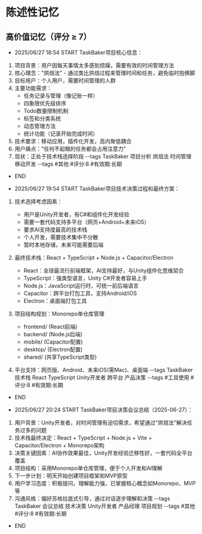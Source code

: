# 陈述性记忆

## 高价值记忆（评分 ≥ 7）

- 2025/06/27 18:54 START
TaskBaker项目核心信息：
1. 项目背景：用户因每天事情太多感到烦躁，需要有效的时间管理方法
2. 核心理念："烘焙法" - 通过类比烘焙过程来管理时间和任务，避免临时抱佛脚
3. 目标用户：个人用户，需要时间管理的人群
4. 主要功能需求：
   - 任务记录与管理（像记账一样）
   - 四象限优先级排序
   - Todo数量限制机制
   - 标签和分类系统
   - 动态管理方法
   - 统计功能（记录开始完成时间）
5. 技术要求：移动应用，插件化开发，高内聚低耦合
6. 用户痛点："任何不起眼的任务都会占用注意力"
7. 现状：正处于技术栈选择阶段 --tags TaskBaker 项目分析 烘焙法 时间管理 移动开发
--tags #其他 #评分:8 #有效期:长期
- END



- 2025/06/27 19:54 START
TaskBaker项目技术决策过程和最终方案：
1. 技术选择考虑因素：
   - 用户是Unity开发者，有C#和组件化开发经验
   - 需要一套代码支持多平台（网页+Android+未来iOS）
   - 要求AI支持度最高的技术栈
   - 个人开发，需要技术集中不分散
   - 暂时本地存储，未来可能需要后端

2. 最终技术栈：React + TypeScript + Node.js + Capacitor/Electron
   - React：全球最流行前端框架，AI支持最好，与Unity组件化思维契合
   - TypeScript：强类型语言，Unity C#开发者容易上手
   - Node.js：JavaScript运行时，可统一前后端语言
   - Capacitor：跨平台打包工具，支持Android/iOS
   - Electron：桌面端打包工具

3. 项目结构规划：Monorepo单仓库管理
   - frontend/ (React前端)
   - backend/ (Node.js后端) 
   - mobile/ (Capacitor配置)
   - desktop/ (Electron配置)
   - shared/ (共享TypeScript类型)

4. 平台支持：网页版、Android、未来iOS(需Mac)、桌面端 --tags TaskBaker 技术栈 React TypeScript Unity开发者 跨平台 产品决策
--tags #工具使用 #评分:8 #有效期:长期
- END

- 2025/06/27 20:24 START
TaskBaker项目决策会议总结（2025-06-27）：
1. 用户背景：Unity开发者，对时间管理有迫切需求，希望通过"烘焙法"解决任务过多的问题
2. 技术栈最终决定：React + TypeScript + Node.js + Vite + Capacitor/Electron + Monorepo架构
3. 决策关键因素：AI协作效果最佳，Unity开发经验迁移性好，一套代码全平台覆盖
4. 项目结构：采用Monorepo单仓库管理，便于个人开发和AI理解
5. 下一步计划：明天开始创建项目框架和MVP原型
6. 用户学习态度：积极提问，理解能力强，已掌握核心概念如Monorepo、MVP等
7. 沟通风格：偏好苏格拉底式引导，通过对话逐步理解和决策 --tags TaskBaker 会议总结 技术决策 Unity开发者 产品经理 项目规划
--tags #其他 #评分:8 #有效期:长期
- END